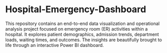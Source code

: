 # Hospital-Emergency-Dashboard
This repository contains an end-to-end data visualization and operational analysis project focused on emergency room (ER) activities within a hospital. It explores patient demographics, admission trends, department loads, waiting times, and outcomes. The insights are beautifully brought to life through an interactive Power BI dashboard.
